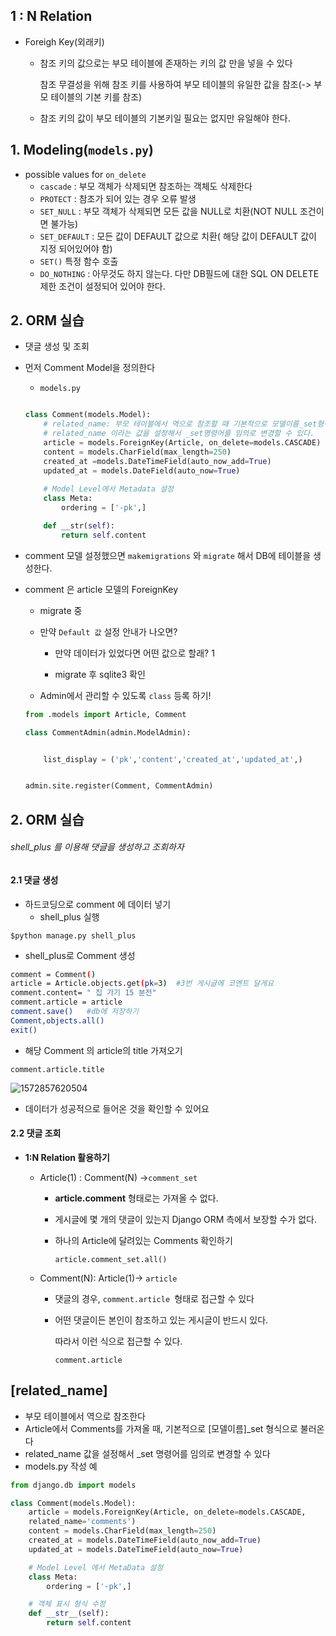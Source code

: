## 1 : N Relation

- Foreigh Key(외래키)

  - 참조 키의 값으로는 부모 테이블에 존재하는 키의 값 만을 넣을 수 있다

    참조 무결성을 위해 참조 키를 사용하여 부모 테이블의 유일한 값을 참조(-> 부모 테이블의 기본 키를 참조)

  - 참조 키의 값이 부모 테이블의 기본키일 필요는 없지만 유일해야 한다.

## 1. Modeling(`models.py`)

- possible values for `on_delete`
  - `cascade` : 부모 객체가 삭제되면 참조하는 객체도 삭제한다
  - `PROTECT` : 참조가 되어 있는 경우 오류 발생
  - `SET_NULL` : 부모 객체가 삭제되면 모든 값을 NULL로 치환(NOT NULL 조건이면 불가능)
  - `SET_DEFAULT` : 모든 값이 DEFAULT 값으로 치환( 해당 값이 DEFAULT 값이 지정 되어있어야 함)
  - `SET()` 특정 함수 호출
  - `DO_NOTHING` : 아무것도 하지 않는다. 다만 DB필드에 대한 SQL ON DELETE 제한 조건이 설정되어 있어야 한다.

## 2. ORM 실습

- 댓글 생성 및 조회

- 먼저 Comment Model을 정의한다

  - `models.py`

  ```python
  
  class Comment(models.Model):
      # related_name: 부모 테이블에서 역으로 참조할 때 기본적으로 모델이름_set형식으로 불러온다
      # related_name 이라는 값을 설정해서 _set명령어를 임의로 변경할 수 있다.
      article = models.ForeignKey(Article, on_delete=models.CASCADE)
      content = models.CharField(max_length=250)
      created_at =models.DateTimeField(auto_now_add=True)
      updated_at = models.DateField(auto_now=True)
      
      # Model Level에서 Metadata 설정
      class Meta:
          ordering = ['-pk',]
  
      def __str(self):
          return self.content
  ```

- comment 모델 설정했으면 `makemigrations` 와 `migrate` 해서 DB에 테이블을 생성한다.

- comment 은 article 모델의 ForeignKey

  - migrate 중 

  - 만약 `Default 값` 설정 안내가 나오면?
    
    - 만약 데이터가 있었다면 어떤 값으로 할래? 1
    
    - migrate 후 sqlite3 확인
    
      
    
  -  Admin에서 관리할 수 있도록 `class` 등록 하기!

  ```python
  from .models import Article, Comment
  
  class CommentAdmin(admin.ModelAdmin):
  
  
      list_display = ('pk','content','created_at','updated_at',)
  
  
  admin.site.register(Comment, CommentAdmin)
  ```

## 2. ORM 실습

###### shell_plus 를 이용해 댓글을 생성하고 조회하자

#### 2.1 댓글 생성

- 하드코딩으로 comment 에 데이터 넣기
  - shell_plus 실행

```shell
$python manage.py shell_plus

```

- shell_plus로 Comment 생성

```bash
comment = Comment()
article = Article.objects.get(pk=3)  #3번 게시글에 코멘트 달게요
comment.content= " 집 가기 15 분전"
comment.article = article
comment.save()   #db에 저장하기
Comment,objects.all()
exit()
```

- 해당 Comment 의 article의 title 가져오기

```shell
comment.article.title
```



![1572857620504](C:\Users\student\AppData\Roaming\Typora\typora-user-images\1572857620504.png)

- 데이터가 성공적으로 들어온 것을 확인할 수 있어요

#### 2.2 댓글 조회

- **1:N Relation 활용하기**

  - Article(1)  : Comment(N) ->`comment_set`

    - **article.comment** 형태로는 가져올 수 없다. 

    - 게시글에 몇 개의 댓글이 있는지 Django ORM 측에서 보장할 수가 없다.

    - 하나의 Article에 달려있는 Comments 확인하기
  
      `article.comment_set.all()`
  
      
  
  - Comment(N): Article(1)-> `article`
  
    - 댓글의 경우, `comment.article `형태로 접근할 수 있다
    
    - 어떤 댓글이든 본인이 참조하고 있는 게시글이 반드시 있다.
    
      따라서 이런 식으로 접근할 수 있다.
      
      `comment.article`



## [related_name]

- 부모 테이블에서 역으로 참조한다
- Article에서 Comments를 가져올 때, 기본적으로 [모델이름]_set 형식으로 불러온다
- related_name 값을 설정해서 _set 명령어를 임의로 변경할 수 있다
- models.py 작성 예

```python
from django.db import models

class Comment(models.Model):
    article = models.ForeignKey(Article, on_delete=models.CASCADE, 
    related_name='comments')
    content = models.CharField(max_length=250)
    created_at = models.DateTimeField(auto_now_add=True)
    updated_at = models.DateTimeField(auto_now=True)

    # Model Level 에서 MetaData 설정
    class Meta:
        ordering = ['-pk',]

    # 객체 표시 형식 수정
    def __str__(self):
        return self.content
```



